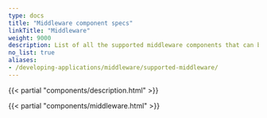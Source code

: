 ```yaml
---
type: docs
title: "Middleware component specs"
linkTitle: "Middleware"
weight: 9000
description: List of all the supported middleware components that can be injected in Dapr's processing pipeline.
no_list: true
aliases:
- /developing-applications/middleware/supported-middleware/
---
```

{{< partial "components/description.html" >}}

{{< partial "components/middleware.html" >}}

